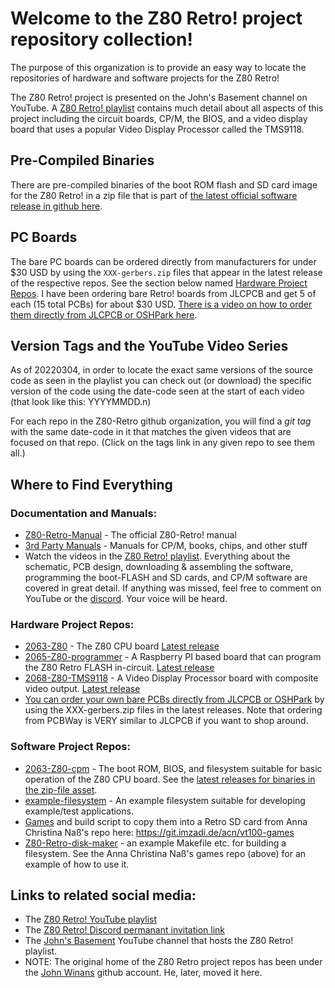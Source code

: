 # Welcome to the Z80 Retro! project repository collection!

The purpose of this organization is to provide an easy way to locate the repositories of hardware and software projects for the Z80 Retro!

The Z80 Retro! project is presented on the John's Basement channel on YouTube.  A [Z80 Retro! playlist](https://www.youtube.com/playlist?list=PL3by7evD3F51Cf9QnsAEdgSQ4cz7HQZX5) contains much detail about all aspects of this project including the circuit boards, CP/M, the BIOS, and a video display board that uses a popular Video Display Processor called the TMS9118.

## Pre-Compiled Binaries 

There are pre-compiled binaries of the boot ROM flash and SD card image for the Z80 Retro! in a zip file that is part of [the latest official software release in github here](https://github.com/Z80-Retro/2063-Z80-cpm/releases/latest).

## PC Boards

The bare PC boards can be ordered directly from manufacturers for under $30 USD by using the `XXX-gerbers.zip` files that appear in the latest release of the respective repos.  See the section below named [Hardware Project Repos](https://github.com/Z80-Retro#hardware-project-repos).  I have been ordering bare Retro! boards from JLCPCB and get 5 of each (15 total PCBs) for about $30 USD.  [There is a video on how to order them directly from JLCPCB or OSHPark here](https://youtu.be/AUg_sbPnzn0).

## Version Tags and the YouTube Video Series

As of 20220304, in order to locate the exact same versions of the source code as seen in the playlist you can check out (or download) the specific version of the code using the date-code seen at the start of each video (that look like this: YYYYMMDD.n) 

For each repo in the Z80-Retro github organization, you will find a *git tag* with the same date-code in it that matches the given videos that are focused on that repo.  (Click on the tags link in any given repo to see them all.)

## Where to Find Everything


### Documentation and Manuals:
- [Z80-Retro-Manual](https://github.com/Z80-Retro/Z80-Retro-Manual) - The official Z80-Retro! manual
- [3rd Party Manuals](https://github.com/Z80-Retro/manuals) - Manuals for CP/M, books, chips, and other stuff
- Watch the videos in the [Z80 Retro! playlist](https://www.youtube.com/playlist?list=PL3by7evD3F51Cf9QnsAEdgSQ4cz7HQZX5). Everything about the schematic, PCB design, downloading & assembling the software, programming the boot-FLASH and SD cards, and CP/M software are covered in great detail.  If anything was missed, feel free to comment on YouTube or the [discord](https://discord.gg/jf73DRZvh5).  Your voice will be heard.


### Hardware Project Repos:
- [2063-Z80](https://github.com/Z80-Retro/2063-Z80) - The Z80 CPU board [Latest release](https://github.com/Z80-Retro/2063-Z80/releases/latest)
- [2065-Z80-programmer](https://github.com/Z80-Retro/2065-Z80-programmer) - A Raspberry PI based board that can program the Z80 Retro FLASH in-circuit. [Latest release](https://github.com/Z80-Retro/2065-Z80-programmer/releases/latest)
- [2068-Z80-TMS9118](https://github.com/Z80-Retro/2068-Z80-TMS9118) - A Video Display Processor board with composite video output. [Latest release](https://github.com/Z80-Retro/2068-Z80-TMS9118/releases/latest)
- [You can order your own bare PCBs directly from JLCPCB or OSHPark](https://youtu.be/AUg_sbPnzn0) by using the XXX-gerbers.zip files in the latest releases. Note that ordering from PCBWay is VERY similar to JLCPCB if you want to shop around.

### Software Project Repos:
- [2063-Z80-cpm](https://github.com/Z80-Retro/2063-Z80-cpm) - The boot ROM, BIOS, and filesystem suitable for basic operation of the Z80 CPU board. See the [latest releases for binaries in the zip-file asset](https://github.com/Z80-Retro/2063-Z80-cpm/releases/latest).
- [example-filesystem](https://github.com/Z80-Retro/example-filesystem) - An example filesystem suitable for developing example/test applications.
- [Games](https://github.com/Z80-Retro/acn-vt100-games) and build script to copy them into a Retro SD card from Anna Christina Naß's repo here: https://git.imzadi.de/acn/vt100-games
- [Z80-Retro-disk-maker](https://github.com/Z80-Retro/Z80-Retro-disk-maker) - an example Makefile etc. for building a filesystem.  See the Anna Christina Naß's games repo (above) for an example of how to use it.
 
## Links to related social media:
- The [Z80 Retro! YouTube playlist](https://www.youtube.com/playlist?list=PL3by7evD3F51Cf9QnsAEdgSQ4cz7HQZX5)
- The [Z80 Retro! Discord permanant invitation link](https://discord.gg/jf73DRZvh5)
- The [John's Basement](http://youtube.com/@JohnsBasement) YouTube channel that hosts the Z80 Retro! playlist.
- NOTE: The original home of the Z80 Retro project repos has been under the [John Winans](https://github.com/johnwinans) github account.  He, later, moved it here.
